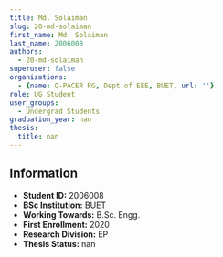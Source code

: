 ```yaml
---
title: Md. Solaiman
slug: 20-md-solaiman
first_name: Md. Solaiman
last_name: 2006008
authors:
  - 20-md-solaiman
superuser: false
organizations:
  - {name: Q-PACER RG, Dept of EEE, BUET, url: ''}
role: UG Student
user_groups:
  - Undergrad Students
graduation_year: nan
thesis:
  title: nan
---
```


## Information
* **Student ID:** 2006008
* **BSc Institution:** BUET
* **Working Towards:** B.Sc. Engg.
* **First Enrollment:** 2020
* **Research Division:** EP
* **Thesis Status:** nan
